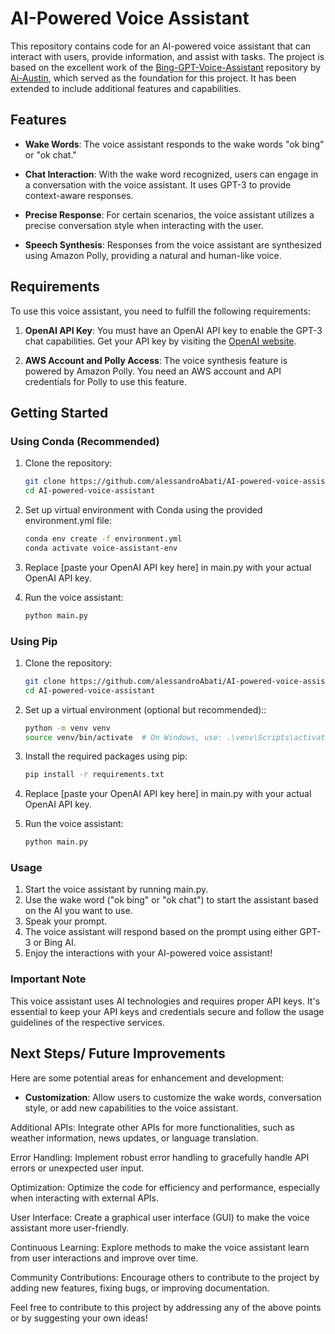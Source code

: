# AI-Powered Voice Assistant

This repository contains code for an AI-powered voice assistant that can interact with users, provide information, and assist with tasks. The project is based on the excellent work of the [Bing-GPT-Voice-Assistant](https://github.com/Ai-Austin/Bing-GPT-Voice-Assistant) repository by [Ai-Austin](https://github.com/Ai-Austin), which served as the foundation for this project. It has been extended to include additional features and capabilities.

## Features

- **Wake Words**: The voice assistant responds to the wake words "ok bing" or "ok chat."

- **Chat Interaction**: With the wake word recognized, users can engage in a conversation with the voice assistant. It uses GPT-3 to provide context-aware responses.

- **Precise Response**: For certain scenarios, the voice assistant utilizes a precise conversation style when interacting with the user.

- **Speech Synthesis**: Responses from the voice assistant are synthesized using Amazon Polly, providing a natural and human-like voice.

## Requirements

To use this voice assistant, you need to fulfill the following requirements:

1. **OpenAI API Key**: You must have an OpenAI API key to enable the GPT-3 chat capabilities. Get your API key by visiting the [OpenAI website](https://beta.openai.com/signup/).

2. **AWS Account and Polly Access**: The voice synthesis feature is powered by Amazon Polly. You need an AWS account and API credentials for Polly to use this feature.

## Getting Started

### Using Conda (Recommended)

1. Clone the repository:

   ```bash
   git clone https://github.com/alessandroAbati/AI-powered-voice-assistant.git
   cd AI-powered-voice-assistant

2. Set up virtual environment with Conda using the provided environment.yml file:

   ```bash
   conda env create -f environment.yml
   conda activate voice-assistant-env

3. Replace [paste your OpenAI API key here] in main.py with your actual OpenAI API key.
4. Run the voice assistant:
   ```bash
   python main.py

### Using Pip

1. Clone the repository:

   ```bash
   git clone https://github.com/alessandroAbati/AI-powered-voice-assistant.git
   cd AI-powered-voice-assistant

2. Set up a virtual environment (optional but recommended)::

   ```bash
   python -m venv venv
   source venv/bin/activate  # On Windows, use: .\venv\Scripts\activate

3. Install the required packages using pip:
   
   ```bash
   pip install -r requirements.txt

4. Replace [paste your OpenAI API key here] in main.py with your actual OpenAI API key.
   
5. Run the voice assistant:
   ```bash
   python main.py

### Usage

1. Start the voice assistant by running main.py.
2. Use the wake word ("ok bing" or "ok chat") to start the assistant based on the AI you want to use.   
3. Speak your prompt.
4. The voice assistant will respond based on the prompt using either GPT-3 or Bing AI.
5. Enjoy the interactions with your AI-powered voice assistant!

### Important Note
This voice assistant uses AI technologies and requires proper API keys. It's essential to keep your API keys and credentials secure and follow the usage guidelines of the respective services.

## Next Steps/ Future Improvements
Here are some potential areas for enhancement and development:

- **Customization**: Allow users to customize the wake words, conversation style, or add new capabilities to the voice assistant.

Additional APIs: Integrate other APIs for more functionalities, such as weather information, news updates, or language translation.

Error Handling: Implement robust error handling to gracefully handle API errors or unexpected user input.

Optimization: Optimize the code for efficiency and performance, especially when interacting with external APIs.

User Interface: Create a graphical user interface (GUI) to make the voice assistant more user-friendly.

Continuous Learning: Explore methods to make the voice assistant learn from user interactions and improve over time.

Community Contributions: Encourage others to contribute to the project by adding new features, fixing bugs, or improving documentation.

Feel free to contribute to this project by addressing any of the above points or by suggesting your own ideas!
